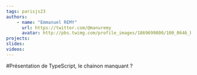 ```yaml
---
tags: parisjs23
authors:
    - name: "Emmanuel REMY"
      url: https://twitter.com/@manuremy
      avatar: http://pbs.twimg.com/profile_images/1869699800/100_0646_bigger.jpg
projects:
slides:
videos:
---
```

#Présentation de TypeScript, le chainon manquant ?
